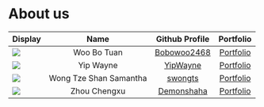 # About us

Display | Name | Github Profile | Portfolio 
--------|:----:|:--------------:|:---------:
![](https://via.placeholder.com/100.png?text=Photo) | Woo Bo Tuan | [Bobowoo2468](https://github.com/Bobowoo2468) | [Portfolio](docs/team/bobowoo2468.md)
![](https://via.placeholder.com/100.png?text=Photo) | Yip Wayne | [YipWayne](https://github.com/YipWayne) | [Portfolio](docs/team/johndoe.md)
![](https://via.placeholder.com/100.png?text=Photo) | Wong Tze Shan Samantha | [swongts](https://github.com/swongts) | [Portfolio](docs/team/johndoe.md)
![](https://via.placeholder.com/100.png?text=Photo) | Zhou Chengxu | [Demonshaha](https://github.com/Demonshaha) | [Portfolio](docs/team/johndoe.md)

